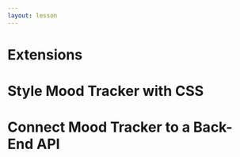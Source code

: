 ```yaml
---
layout: lesson
---
```


# Extensions

# Style Mood Tracker with CSS

# Connect Mood Tracker to a Back-End API
